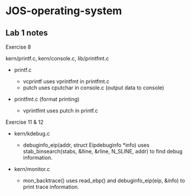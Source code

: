 # JOS-operating-system

## Lab 1 notes

Exercise 8

kern/printf.c, kern/console.c, lib/printfmt.c

- printf.c
  - vcprintf uses vprintfmt in printfmt.c
  - putch uses cputchar in console.c (output data to console)

- printfmt.c (format printing)
  - vprintfmt uses putch in printf.c

Exercise 11 & 12

- kern/kdebug.c
  - debuginfo_eip(addr, struct Eipdebuginfo *info) uses stab_binsearch(stabs, &lline, &rline, N_SLINE, addr) to find debug information.

- kern/monitor.c
  - mon_backtrace() uses read_ebp() and debuginfo_eip(eip, &info) to print trace information.
  
